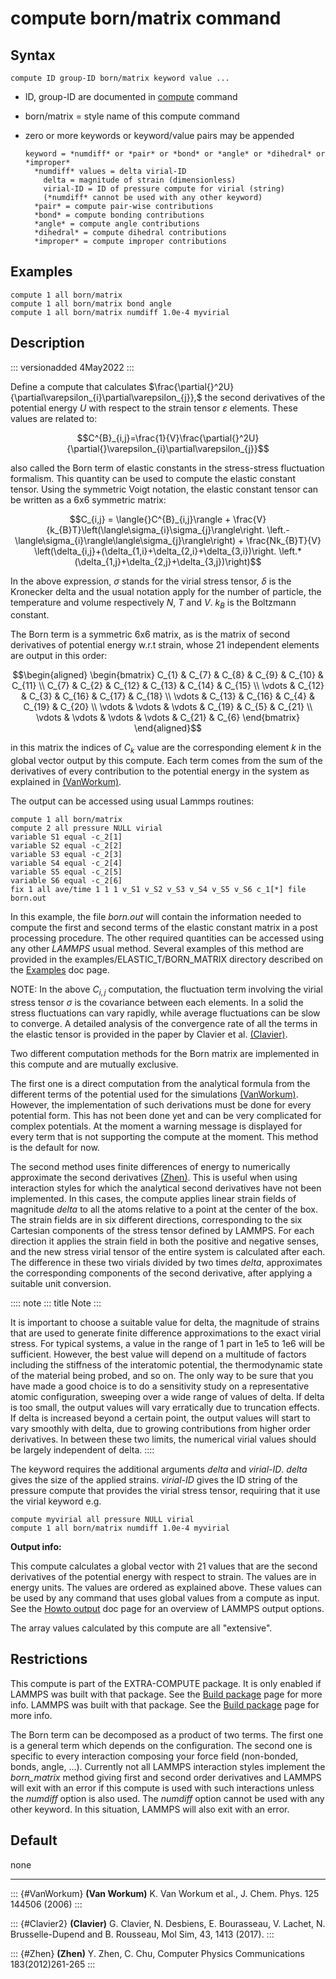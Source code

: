 # compute born/matrix command

## Syntax

``` LAMMPS
compute ID group-ID born/matrix keyword value ...
```

-   ID, group-ID are documented in [compute](compute) command

-   born/matrix = style name of this compute command

-   zero or more keywords or keyword/value pairs may be appended

        keyword = *numdiff* or *pair* or *bond* or *angle* or *dihedral* or *improper*
          *numdiff* values = delta virial-ID
            delta = magnitude of strain (dimensionless)
            virial-ID = ID of pressure compute for virial (string)
            (*numdiff* cannot be used with any other keyword)
          *pair* = compute pair-wise contributions
          *bond* = compute bonding contributions
          *angle* = compute angle contributions
          *dihedral* = compute dihedral contributions
          *improper* = compute improper contributions

## Examples

``` LAMMPS
compute 1 all born/matrix
compute 1 all born/matrix bond angle
compute 1 all born/matrix numdiff 1.0e-4 myvirial
```

## Description

::: versionadded
4May2022
:::

Define a compute that calculates
$\frac{\partial{}^2U}{\partial\varepsilon_{i}\partial\varepsilon_{j}},$
the second derivatives of the potential energy $U$ with respect to the
strain tensor $\varepsilon$ elements. These values are related to:

$$C^{B}_{i,j}=\frac{1}{V}\frac{\partial{}^2U}{\partial{}\varepsilon_{i}\partial\varepsilon_{j}}$$

also called the Born term of elastic constants in the stress-stress
fluctuation formalism. This quantity can be used to compute the elastic
constant tensor. Using the symmetric Voigt notation, the elastic
constant tensor can be written as a 6x6 symmetric matrix:

$$C_{i,j} = \langle{}C^{B}_{i,j}\rangle
         + \frac{V}{k_{B}T}\left(\langle\sigma_{i}\sigma_{j}\rangle\right.
         \left.- \langle\sigma_{i}\rangle\langle\sigma_{j}\rangle\right)
         + \frac{Nk_{B}T}{V}
           \left(\delta_{i,j}+(\delta_{1,i}+\delta_{2,i}+\delta_{3,i})\right.
           \left.*(\delta_{1,j}+\delta_{2,j}+\delta_{3,j})\right)$$

In the above expression, $\sigma$ stands for the virial stress tensor,
$\delta$ is the Kronecker delta and the usual notation apply for the
number of particle, the temperature and volume respectively $N$, $T$ and
$V$. $k_{B}$ is the Boltzmann constant.

The Born term is a symmetric 6x6 matrix, as is the matrix of second
derivatives of potential energy w.r.t strain, whose 21 independent
elements are output in this order:

$$\begin{aligned}
\begin{bmatrix}
   C_{1}  & C_{7}   & C_{8}  & C_{9}  & C_{10} & C_{11} \\
   C_{7}  & C_{2}   & C_{12} & C_{13} & C_{14} & C_{15} \\
   \vdots & C_{12}  & C_{3}  & C_{16} & C_{17} & C_{18} \\
   \vdots & C_{13}  & C_{16} & C_{4}  & C_{19} & C_{20} \\
   \vdots & \vdots  & \vdots & C_{19} & C_{5}  & C_{21} \\
   \vdots & \vdots  & \vdots & \vdots & C_{21} & C_{6}
\end{bmatrix}
\end{aligned}$$

in this matrix the indices of $C_{k}$ value are the corresponding
element $k$ in the global vector output by this compute. Each term comes
from the sum of the derivatives of every contribution to the potential
energy in the system as explained in [(VanWorkum)](VanWorkum).

The output can be accessed using usual Lammps routines:

``` LAMMPS
compute 1 all born/matrix
compute 2 all pressure NULL virial
variable S1 equal -c_2[1]
variable S2 equal -c_2[2]
variable S3 equal -c_2[3]
variable S4 equal -c_2[4]
variable S5 equal -c_2[5]
variable S6 equal -c_2[6]
fix 1 all ave/time 1 1 1 v_S1 v_S2 v_S3 v_S4 v_S5 v_S6 c_1[*] file born.out
```

In this example, the file *born.out* will contain the information needed
to compute the first and second terms of the elastic constant matrix in
a post processing procedure. The other required quantities can be
accessed using any other *LAMMPS* usual method. Several examples of this
method are provided in the examples/ELASTIC_T/BORN_MATRIX directory
described on the [Examples](Examples) doc page.

NOTE: In the above $C_{i,j}$ computation, the fluctuation term involving
the virial stress tensor $\sigma$ is the covariance between each
elements. In a solid the stress fluctuations can vary rapidly, while
average fluctuations can be slow to converge. A detailed analysis of the
convergence rate of all the terms in the elastic tensor is provided in
the paper by Clavier et al. [(Clavier)](Clavier2).

Two different computation methods for the Born matrix are implemented in
this compute and are mutually exclusive.

The first one is a direct computation from the analytical formula from
the different terms of the potential used for the simulations
[(VanWorkum)](VanWorkum). However, the implementation of such
derivations must be done for every potential form. This has not been
done yet and can be very complicated for complex potentials. At the
moment a warning message is displayed for every term that is not
supporting the compute at the moment. This method is the default for
now.

The second method uses finite differences of energy to numerically
approximate the second derivatives [(Zhen)](Zhen). This is useful when
using interaction styles for which the analytical second derivatives
have not been implemented. In this cases, the compute applies linear
strain fields of magnitude *delta* to all the atoms relative to a point
at the center of the box. The strain fields are in six different
directions, corresponding to the six Cartesian components of the stress
tensor defined by LAMMPS. For each direction it applies the strain field
in both the positive and negative senses, and the new stress virial
tensor of the entire system is calculated after each. The difference in
these two virials divided by two times *delta*, approximates the
corresponding components of the second derivative, after applying a
suitable unit conversion.

:::: note
::: title
Note
:::

It is important to choose a suitable value for delta, the magnitude of
strains that are used to generate finite difference approximations to
the exact virial stress. For typical systems, a value in the range of 1
part in 1e5 to 1e6 will be sufficient. However, the best value will
depend on a multitude of factors including the stiffness of the
interatomic potential, the thermodynamic state of the material being
probed, and so on. The only way to be sure that you have made a good
choice is to do a sensitivity study on a representative atomic
configuration, sweeping over a wide range of values of delta. If delta
is too small, the output values will vary erratically due to truncation
effects. If delta is increased beyond a certain point, the output values
will start to vary smoothly with delta, due to growing contributions
from higher order derivatives. In between these two limits, the
numerical virial values should be largely independent of delta.
::::

The keyword requires the additional arguments *delta* and *virial-ID*.
*delta* gives the size of the applied strains. *virial-ID* gives the ID
string of the pressure compute that provides the virial stress tensor,
requiring that it use the virial keyword e.g.

``` LAMMPS
compute myvirial all pressure NULL virial
compute 1 all born/matrix numdiff 1.0e-4 myvirial
```

**Output info:**

This compute calculates a global vector with 21 values that are the
second derivatives of the potential energy with respect to strain. The
values are in energy units. The values are ordered as explained above.
These values can be used by any command that uses global values from a
compute as input. See the [Howto output](Howto_output) doc page for an
overview of LAMMPS output options.

The array values calculated by this compute are all \"extensive\".

## Restrictions

This compute is part of the EXTRA-COMPUTE package. It is only enabled if
LAMMPS was built with that package. See the [Build
package](Build_package) page for more info. LAMMPS was built with that
package. See the [Build package](Build_package) page for more info.

The Born term can be decomposed as a product of two terms. The first one
is a general term which depends on the configuration. The second one is
specific to every interaction composing your force field (non-bonded,
bonds, angle, \...). Currently not all LAMMPS interaction styles
implement the *born_matrix* method giving first and second order
derivatives and LAMMPS will exit with an error if this compute is used
with such interactions unless the *numdiff* option is also used. The
*numdiff* option cannot be used with any other keyword. In this
situation, LAMMPS will also exit with an error.

## Default

none

------------------------------------------------------------------------

::: {#VanWorkum}
**(Van Workum)** K. Van Workum et al., J. Chem. Phys. 125 144506 (2006)
:::

::: {#Clavier2}
**(Clavier)** G. Clavier, N. Desbiens, E. Bourasseau, V. Lachet, N.
Brusselle-Dupend and B. Rousseau, Mol Sim, 43, 1413 (2017).
:::

::: {#Zhen}
**(Zhen)** Y. Zhen, C. Chu, Computer Physics Communications
183(2012)261-265
:::

